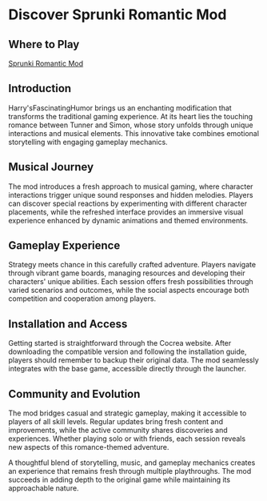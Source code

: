 # Discover Sprunki Romantic Mod

## Where to Play

[Sprunki Romantic Mod](https://sprunkiromanticmod.org/)

## Introduction

Harry'sFascinatingHumor brings us an enchanting modification that transforms the traditional gaming experience. At its heart lies the touching romance between Tunner and Simon, whose story unfolds through unique interactions and musical elements. This innovative take combines emotional storytelling with engaging gameplay mechanics.


## Musical Journey

The mod introduces a fresh approach to musical gaming, where character interactions trigger unique sound responses and hidden melodies. Players can discover special reactions by experimenting with different character placements, while the refreshed interface provides an immersive visual experience enhanced by dynamic animations and themed environments.

## Gameplay Experience

Strategy meets chance in this carefully crafted adventure. Players navigate through vibrant game boards, managing resources and developing their characters' unique abilities. Each session offers fresh possibilities through varied scenarios and outcomes, while the social aspects encourage both competition and cooperation among players.

## Installation and Access

Getting started is straightforward through the Cocrea website. After downloading the compatible version and following the installation guide, players should remember to backup their original data. The mod seamlessly integrates with the base game, accessible directly through the launcher.

## Community and Evolution

The mod bridges casual and strategic gameplay, making it accessible to players of all skill levels. Regular updates bring fresh content and improvements, while the active community shares discoveries and experiences. Whether playing solo or with friends, each session reveals new aspects of this romance-themed adventure.

A thoughtful blend of storytelling, music, and gameplay mechanics creates an experience that remains fresh through multiple playthroughs. The mod succeeds in adding depth to the original game while maintaining its approachable nature.
